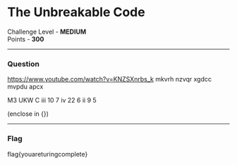 # The Unbreakable Code

Challenge Level - __MEDIUM__  
Points - __300__

---
### Question
https://www.youtube.com/watch?v=KNZSXnrbs_k
mkvrh nzvqr xgdcc mvpdu apcx

M3 UKW C iii 10 7 iv 22 6 ii 9 5

(enclose in {})

---
### Flag
flag{youareturingcomplete}
